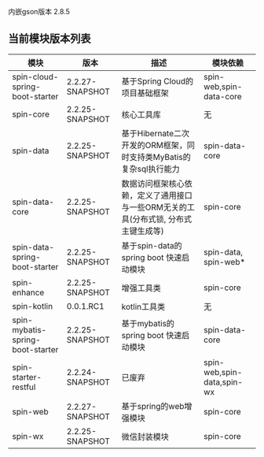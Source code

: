 内嵌gson版本 2.8.5

## 当前模块版本列表
|   模块   |   版本   |   描述   |   模块依赖   |
| ---- | ---- | ---- | ---- |
|   spin-cloud-spring-boot-starter   |   2.2.27-SNAPSHOT   | 基于Spring Cloud的项目基础框架 | spin-web,spin-data-core |
|   spin-core   |   2.2.25-SNAPSHOT   | 核心工具库 | 无 |
|   spin-data   |   2.2.25-SNAPSHOT   | 基于Hibernate二次开发的ORM框架，同时支持类MyBatis的复杂sql执行能力 | spin-data-core |
|   spin-data-core   |  2.2.25-SNAPSHOT    | 数据访问框架核心依赖，定义了通用接口与一些ORM无关的工具(分布式锁, 分布式主键生成等) | spin-core |
|   spin-data-spring-boot-starter   |  2.2.25-SNAPSHOT    | 基于spin-data的spring boot 快速启动模块 | spin-data, spin-web* |
|   spin-enhance   |   2.2.25-SNAPSHOT   | 增强工具类 | spin-core |
|   spin-kotlin   |    0.0.1.RC1  | kotlin工具类 | 无 |
|   spin-mybatis-spring-boot-starter   |    2.2.25-SNAPSHOT  | 基于mybatis的spring boot 快速启动模块 | spin-data-core |
|   spin-starter-restful   |    2.2.24-SNAPSHOT  | 已废弃 | spin-web,spin-data,spin-wx |
|   spin-web   |    2.2.27-SNAPSHOT  | 基于spring的web增强模块 | spin-core |
|   spin-wx   |    2.2.25-SNAPSHOT  | 微信封装模块 | spin-core |


